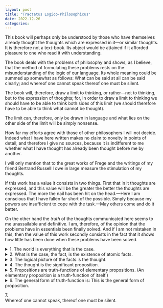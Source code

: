 ```yaml
---
layout: post
title: "Tractatus Logico-Philosophicus"
date: 2022-12-26
categories:
---
```


This book will perhaps only be understood by those who have themselves already thought the thoughts which are expressed in it—or similar thoughts. It is therefore not a text-book. Its object would be attained if it afforded pleasure to one who read it with understanding.

The book deals with the problems of philosophy and shows, as I believe, that the method of formulating these problems rests on the misunderstanding of the logic of our language. Its whole meaning could be summed up somewhat as follows: What can be said at all can be said clearly; and whereof one cannot speak thereof one must be silent.

The book will, therefore, draw a limit to thinking, or rather—not to thinking, but to the expression of thoughts; for, in order to draw a limit to thinking we should have to be able to think both sides of this limit (we should therefore have to be able to think what cannot be thought).

The limit can, therefore, only be drawn in language and what lies on the other side of the limit will be simply nonsense.

How far my efforts agree with those of other philosophers I will not decide. Indeed what I have here written makes no claim to novelty in points of detail; and therefore I give no sources, because it is indifferent to me whether what I have thought has already been thought before me by another.

I will only mention that to the great works of Frege and the writings of my friend Bertrand Russell I owe in large measure the stimulation of my thoughts.

If this work has a value it consists in two things. First that in it thoughts are expressed, and this value will be the greater the better the thoughts are expressed. The more the nail has been hit on the head.—Here I am conscious that I have fallen far short of the possible. Simply because my powers are insufficient to cope with the task.—May others come and do it better.

On the other hand the *truth* of the thoughts communicated here seems to me unassailable and definitive. I am, therefore, of the opinion that the problems have in essentials been finally solved. And if I am not mistaken in this, then the value of this work secondly consists in the fact that it shows how little has been done when these problems have been solved.




<details><summary markdown='span'> 1.  
The world is everything that is the case. </summary><blockquote>

<details><summary markdown='span'> 1.1.  
The world is the totality of facts, not of things. </summary><blockquote>

<text markdown='span'> 1.11.  
The world is determined by the facts, and by these being *all* the facts.  
  
1.12.  
For the totality of facts determines both what is the case, and also all that is not the case.  
  
1.13.  
The facts in logical space are the world. </text>

</blockquote>

</details>

<details><summary markdown='span'> 1.2.  
The world divides into facts. </summary><blockquote>

<text markdown='span'> 1.21.  
Any one can either be the case or not be the case, and everything else remain the same. </text>

</blockquote>

</details>

</blockquote>

</details>  
  
<details><summary markdown='span'> 2.  
What is the case, the fact, is the existence of atomic facts. </summary><blockquote>

2.0.

2.1.

2.2.

</blockquote>

</details>  
  
<details><summary markdown='span'> 3.  
The logical picture of the facts is the thought. </summary><blockquote>

3.0.

3.1.

3.2.

3.3

3.4

3.5

</blockquote>

</details>  
  
<details><summary markdown='span'> 4.  
The thought is the significant proposition. </summary><blockquote>

4.0.

4.1.

4.2.

4.3

4.4

4.5

</blockquote>

</details>  
  
<details><summary markdown='span'> 5.  
Propositions are truth-functions of elementary propositions.  
(An elementary proposition is a truth-function of itself.) </summary><blockquote>

5.0.

5.1.

5.2.

5.3

5.4

5.5

5.6

</blockquote>

</details>  
  
<details><summary markdown='span'> 6.  
The general form of truth-function is:  
This is the general form of proposition. </summary><blockquote>

6.0.

6.1.

6.2.

6.3

6.4

6.5

</blockquote>

</details>  
  
<text markdown='span'> 7.  
Whereof one cannot speak, thereof one must be silent. </text>